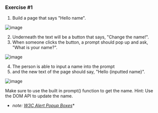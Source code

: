 ### Exercise #1 
1. Build a page that says "Hello name".

![image](https://user-images.githubusercontent.com/67027761/224000872-b84969a7-d352-4e39-bcfb-38163e64b1f5.png)

2. Underneath the text will be a button that says, "Change the name!". 
3. When someone clicks the button, a prompt should pop up and ask, "What is your name?". 

![image](https://user-images.githubusercontent.com/67027761/224001095-c2761cec-97c3-48a9-ba7e-4ad62196666a.png)

4. The person is able to input a name into the prompt 
5. and the new text of the page should say, "Hello {inputted name}".

![image](https://user-images.githubusercontent.com/67027761/224001346-82abcaae-2a88-4e2f-b1d3-944501b2bb10.png)


Make sure to use the built in prompt() function to get the name. Hint: Use the DOM API to update the name.
* *note: [W3C Alert Popup Boxes](https://www.w3schools.com/js/js_popup.asp)**




